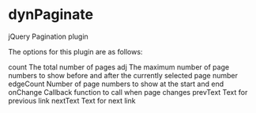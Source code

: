dynPaginate
===========

jQuery Pagination plugin

The options for this plugin are as follows:

count
    The total number of pages
adj
    The maximum number of page numbers to show before and after the currently selected page number
edgeCount
    Number of page numbers to show at the start and end
onChange
    Callback function to call when page changes
prevText
    Text for previous link
nextText
    Text for next link 